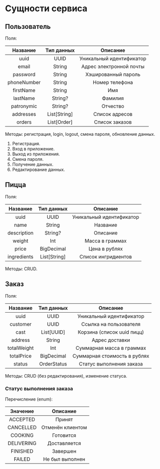 # Сущности сервиса

## Пользователь

Поля:

|  Название   |  Тип данных  |         Описание         |
|:-----------:|:------------:|:------------------------:|
|    uuid     |     UUID     | Уникальный идентификатор |
|    email    |    String    | Адрес электронной почты  |
|  password   |    String    |   Хэшированный  пароль   |
| phoneNumber |    String    |      Номер телефона      |
|  firstName  |    String    |           Имя            |
|  lastName   |   String?    |         Фамилия          |
| patronymic  |   String?    |         Отчество         |
|  addresses  | List[String] |      Список адресов      |
|   orders    | List[Order]  |      Список заказов      |

Методы: регистрация, login, logout, смена пароля, обновление данных.
1. Регистрация.
2. Вход в приложение.
3. Выход из приложения.
4. Смена пароля.
5. Получение данных.
6. Редактирование данных.

## Пицца

Поля:

|  Название   |  Тип данных  |          Описание          |
|:-----------:|:------------:|:--------------------------:|
|    uuid     |     UUID     |  Уникальный идентификатор  |
|    name     |    String    |          Название          |
| description |   String?    |          Описание          |
|   weight    |     Int      |      Масса в граммах       |
|    price    |  BigDecimal  |       Цена в рублях        |
| ingredients | List[String] |    Список ингридиентов     |

Методы: CRUD.

## Заказ

Поля:

|  Название   | Тип данных  |           Описание           |
|:-----------:|:-----------:|:----------------------------:|
|    uuid     |    UUID     |   Уникальный идентификатор   |
|  customer   |    UUID     |    Ссылка на пользователя    |
|    cast     | List[UUID]  |  Корзина (список uuid пицц)  |
|   address   |   String    |        Адрес доставки        |
| totalWeight |     Int     |  Суммарная масса в граммах   |
| totalPrice  | BigDecimal  | Суммарная стоимость в рублях |
|   status    | OrderStatus |   Статус выполнения заказа   |

Методы: CRUD (без редактирования), изменение статуса.

### Статус выполнения заказа

Перечисление (enum):

|  Значение  |     Описание     |
|:----------:|:----------------:|
|  ACCEPTED  |      Принят      |
| CANCELLED  | Отменён клиентом |
|  COOKING   |    Готовится     |
| DELIVERING |   Доставляется   |
|  FINISHED  |     Завершен     |
|   FAILED   | Не был выполнен  |
